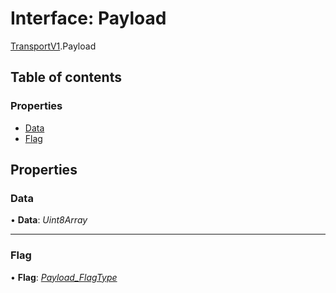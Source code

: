 # Interface: Payload

[TransportV1](../modules/transportv1.md).Payload

## Table of contents

### Properties

- [Data](transportv1.payload.md#data)
- [Flag](transportv1.payload.md#flag)

## Properties

### Data

• **Data**: *Uint8Array*

___

### Flag

• **Flag**: [*Payload\_FlagType*](../enums/transportv1.payload_flagtype.md)
